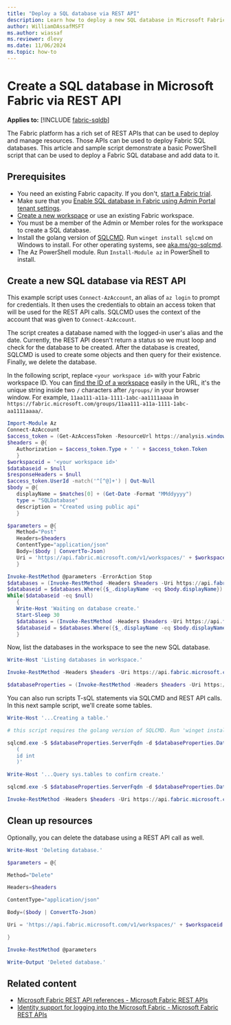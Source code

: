 ```yaml
---
title: "Deploy a SQL database via REST API"
description: Learn how to deploy a new SQL database in Microsoft Fabric using REST API.
author: WilliamDAssafMSFT
ms.author: wiassaf
ms.reviewer: dlevy
ms.date: 11/06/2024
ms.topic: how-to
---
```

# Create a SQL database in Microsoft Fabric via REST API

**Applies to:** [!INCLUDE [fabric-sqldb](../includes/applies-to-version/fabric-sqldb.md)]

The Fabric platform has a rich set of REST APIs that can be used to deploy and manage resources. Those APIs can be used to deploy Fabric SQL databases. This article and sample script demonstrate a basic PowerShell script that can be used to deploy a Fabric SQL database and add data to it.

## Prerequisites

- You need an existing Fabric capacity. If you don't, [start a Fabric trial](../../get-started/fabric-trial.md).
- Make sure that you [Enable SQL database in Fabric using Admin Portal tenant settings](enable.md).
- [Create a new workspace](../../get-started/workspaces.md) or use an existing Fabric workspace.
- You must be a member of the Admin or Member roles for the workspace to create a SQL database.
- Install the golang version of [SQLCMD](/sql/tools/sqlcmd/sqlcmd-utility). Run `winget install sqlcmd` on Windows to install. For other operating systems, see [aka.ms/go-sqlcmd](https://aka.ms/go-sqlcmd).
- The Az PowerShell module. Run `Install-Module az` in PowerShell to install.

## Create a new SQL database via REST API

This example script uses `Connect-AzAccount`, an alias of `az login` to prompt for credentials. It then uses the credentials to obtain an access token that will be used for the REST API calls. SQLCMD uses the context of the account that was given to `Connect-AzAccount`.

The script creates a database named with the logged-in user's alias and the date. Currently, the REST API doesn't return a status so we must loop and check for the database to be created. After the database is created, SQLCMD is used to create some objects and then query for their existence. Finally, we delete the database.

In the following script, replace `<your workspace id>` with your Fabric workspace ID. You can [find the ID of a workspace](../../admin/portal-workspace.md#identify-your-workspace-id) easily in the URL, it's the unique string inside two `/` characters after `/groups/` in your browser window. For example, `11aa111-a11a-1111-1abc-aa1111aaaa` in `https://fabric.microsoft.com/groups/11aa111-a11a-1111-1abc-aa1111aaaa/`.

```powershell
Import-Module Az 
Connect-AzAccount 
$access_token = (Get-AzAccessToken -ResourceUrl https://analysis.windows.net/powerbi/api) 
$headers = @{ 
   Authorization = $access_token.Type + ' ' + $access_token.Token 
   } 
$workspaceid = '<your workspace id>' 
$databaseid = $null 
$responseHeaders = $null 
$access_token.UserId -match('^[^@]+') | Out-Null 
$body = @{ 
   displayName = $matches[0] + (Get-Date -Format "MMddyyyy") 
   type = "SQLDatabase" 
   description = "Created using public api" 
   } 

$parameters = @{ 
   Method="Post" 
   Headers=$headers 
   ContentType="application/json" 
   Body=($body | ConvertTo-Json) 
   Uri = 'https://api.fabric.microsoft.com/v1/workspaces/' + $workspaceid + '/items' 
   } 

Invoke-RestMethod @parameters -ErrorAction Stop 
$databases = (Invoke-RestMethod -Headers $headers -Uri https://api.fabric.microsoft.com/v1/workspaces/$($workspaceid)/SqlDatabases).value 
$databaseid = $databases.Where({$_.displayName -eq $body.displayName}).id 
While($databaseid -eq $null) 
   { 
   Write-Host 'Waiting on database create.' 
   Start-Sleep 30 
   $databases = (Invoke-RestMethod -Headers $headers -Uri https://api.fabric.microsoft.com/v1/workspaces/$($workspaceid)/SqlDatabases).value 
   $databaseid = $databases.Where({$_.displayName -eq $body.displayName}).id 
   } 
```

Now, list the databases in the workspace to see the new SQL database.

```powershell
Write-Host 'Listing databases in workspace.' 

Invoke-RestMethod -Headers $headers -Uri https://api.fabric.microsoft.com/v1/workspaces/$($workspaceid)/items?type=SQlDatabase | select -ExpandProperty Value | ft 

$databaseProperties = (Invoke-RestMethod -Headers $headers -Uri https://api.fabric.microsoft.com/v1/workspaces/$($workspaceid)/SqlDatabases/$($databaseid) | select -ExpandProperty Properties) 
```

You can also run scripts T-sQL statements via SQLCMD and REST API calls. In this next sample script, we'll create some tables.

```powershell
Write-Host '...Creating a table.' 

# this script requires the golang version of SQLCMD. Run 'winget install sqlcmd' on a Windows desktop to install. For other operating systems, visit aka.ms/go-sqlcmd 

sqlcmd.exe -S $databaseProperties.ServerFqdn -d $databaseProperties.DatabaseName -G -Q 'create table test2 
   ( 
   id int 
   )' 

Write-Host '...Query sys.tables to confirm create.' 

sqlcmd.exe -S $databaseProperties.ServerFqdn -d $databaseProperties.DatabaseName -G -Q 'SELECT * FROM sys.tables' 

Invoke-RestMethod -Headers $headers -Uri https://api.fabric.microsoft.com/v1/workspaces/$($workspaceid)/items?type=SQlDatabase | select -ExpandProperty Value | ft 
```

## Clean up resources

Optionally, you can delete the database using a REST API call as well.

```powershell
Write-Host 'Deleting database.' 

$parameters = @{ 

Method="Delete" 

Headers=$headers 

ContentType="application/json" 

Body=($body | ConvertTo-Json) 

Uri = 'https://api.fabric.microsoft.com/v1/workspaces/' + $workspaceid + '/items/' + $databaseid 

} 

Invoke-RestMethod @parameters 

Write-Output 'Deleted database.' 
```

## Related content

- [Microsoft Fabric REST API references - Microsoft Fabric REST APIs](/rest/api/fabric/articles/)
- [Identity support for logging into the Microsoft Fabric - Microsoft Fabric REST APIs](/rest/api/fabric/articles/identity-support)
